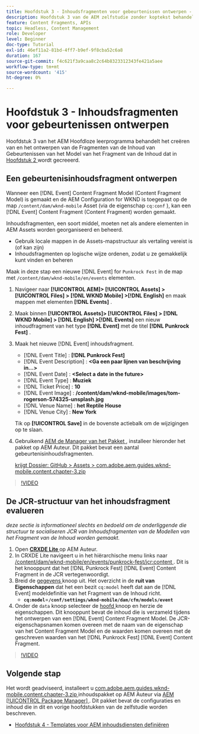 ```yaml
---
title: Hoofdstuk 3 - Inhoudsfragmenten voor gebeurtenissen ontwerpen - Inhoudsservices
description: Hoofdstuk 3 van de AEM zelfstudie zonder koptekst behandelt het maken en ontwerpen van gebeurtenisinhoudfragmenten van het model voor inhoudsfragmenten dat in hoofdstuk 2 is gemaakt.
feature: Content Fragments, APIs
topic: Headless, Content Management
role: Developer
level: Beginner
doc-type: Tutorial
exl-id: 46ef11a2-81bd-4ff7-b9ef-9f8cba52c6a8
duration: 167
source-git-commit: f4c621f3a9caa8c2c64b8323312343fe421a5aee
workflow-type: tm+mt
source-wordcount: '415'
ht-degree: 0%

---
```


# Hoofdstuk 3 - Inhoudsfragmenten voor gebeurtenissen ontwerpen

Hoofdstuk 3 van het AEM Hoofdloze leerprogramma behandelt het creëren van en het ontwerpen van de Fragmenten van de Inhoud van Gebeurtenissen van het Model van het Fragment van de Inhoud dat in [ Hoofdstuk 2 ](./chapter-2.md) wordt gecreeerd.

## Een gebeurtenisinhoudsfragment ontwerpen

Wanneer een [!DNL Event] Content Fragment Model (Content Fragment Model) is gemaakt en de AEM Configuration for WKND is toegepast op de map `/content/dam/wknd-mobile` Asset (via de eigenschap `cq:conf` ), kan een [!DNL Event] Content Fragment (Content Fragment) worden gemaakt.

Inhoudsfragmenten, een soort middel, moeten net als andere elementen in AEM Assets worden georganiseerd en beheerd.

* Gebruik locale mappen in de Assets-mapstructuur als vertaling vereist is (of kan zijn)
* Inhoudsfragmenten op logische wijze ordenen, zodat u ze gemakkelijk kunt vinden en beheren

Maak in deze stap een nieuwe [!DNL Event] for `Punkrock Fest` in de map met `/content/dam/wknd-mobile/en/events` elementen.

1. Navigeer naar **[!UICONTROL AEM]> [!UICONTROL Assets] > [!UICONTROL Files] > [!DNL WKND Mobile] >[!DNL English]** en maak mappen met elementen **[!DNL Events]** .
1. Maak binnen **[!UICONTROL Assets]> [!UICONTROL Files] > [!DNL WKND Mobile] > [!DNL English] >[!DNL Events]** een nieuw inhoudfragment van het type **[!DNL Event]** met de titel **[!DNL Punkrock Fest]** .
1. Maak het nieuwe [!DNL Event] inhoudsfragment.

   * [!DNL Event Title] : **[!DNL Punkrock Fest]**
   * [!DNL Event Description] : **&lt;Ga een paar lijnen van beschrijving in...>**
   * [!DNL Event Date] : **&lt;Select a date in the future>**
   * [!DNL Event Type] : **Muziek**
   * [!DNL Ticket Price] : **10**
   * [!DNL Event Image] : **/content/dam/wknd-mobile/images/tom-rogerson-574325-unsplash.jpg**
   * [!DNL Venue Name] : **het Reptile House**
   * [!DNL Venue City] : **New York**

   Tik op **[!UICONTROL Save]** in de bovenste actiebalk om de wijzigingen op te slaan.

1. Gebruikend [ AEM de Manager van het Pakket ](http://localhost:4502/crx/packmgr/index.jsp), installeer hieronder het pakket op AEM Auteur. Dit pakket bevat een aantal gebeurtenisinhoudsfragmenten.

   [ krijgt Dossier: GitHub > Assets > com.adobe.aem.guides.wknd-mobile.content.chapter-3.zip ](https://github.com/adobe/aem-guides-wknd-mobile/releases/latest)

>[!VIDEO](https://video.tv.adobe.com/v/28338?quality=12&learn=on)

## De JCR-structuur van het inhoudsfragment evalueren

*deze sectie is informationeel slechts en bedoeld om de onderliggende die structuur te socialiseren JCR van Inhoudsfragmenten van de Modellen van het Fragment van de Inhoud worden gemaakt.*

1. Open **[CRXDE Lite ](http://localhost:4502/crx/de/index.jsp)** op AEM Auteur.
1. In CRXDE Lite navigeert u in het hiërarchische menu links naar [ /content/dam/wknd-mobile/en/events/punkrock-fest/jcr:content ](http://localhost:4502/crx/de/index.jsp#/content/dam/wknd-mobile/en/events/punkrock-fest/jcr:content) . Dit is het knooppunt dat het [!DNL Punkrock Fest] [!DNL Event] Content Fragment in de JCR vertegenwoordigt.
1. Breid de [ gegevens ](http://localhost:4502/crx/de/index.jsp#/content/dam/wknd-mobile/en/events/punkrock-fest/jcr:content/data/master) knoop uit.
Het overzicht in de **ruit van Eigenschappen** dat het een bezit `cq:model` heeft dat aan de [!DNL Event] modeldefinitie van het Fragment van de Inhoud richt.
   * **`cq:model`**=**`/conf/settings/wknd-mobile/dam/cfm/models/event`**
1. Onder de `data` knoop selecteer de [ hoofd ](http://localhost:4502/crx/de/index.jsp#/content/dam/wknd-mobile/en/events/punkrock-fest/jcr:content/data/master) knoop en herzie de eigenschappen. Dit knooppunt bevat de inhoud die is verzameld tijdens het ontwerpen van een [!DNL Event] Content Fragment Model. De JCR-eigenschapsnamen komen overeen met de naam van de eigenschap van het Content Fragment Model en de waarden komen overeen met de geschreven waarden van het [!DNL Punkrock Fest] [!DNL Event] Content Fragment.

>[!VIDEO](https://video.tv.adobe.com/v/28356?quality=12&learn=on)

## Volgende stap

Het wordt geadviseerd, installeert u [ com.adobe.aem.guides.wknd-mobile.content.chapter-3.zip ](https://github.com/adobe/aem-guides-wknd-mobile/releases/latest) inhoudspakket op AEM Auteur via [ AEM [!UICONTROL Package Manager] ](http://localhost:4502/crx/packmgr/index.jsp). Dit pakket bevat de configuraties en inhoud die in dit en vorige hoofdstukken van de zelfstudie worden beschreven.

* [Hoofdstuk 4 - Templates voor AEM inhoudsdiensten definiëren](./chapter-4.md)
